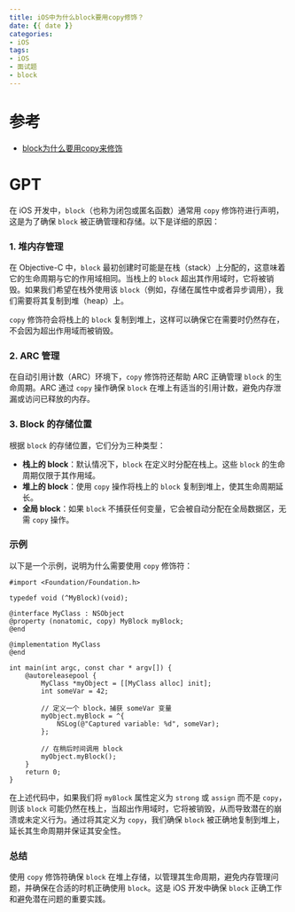 ```yaml
---
title: iOS中为什么block要用copy修饰？
date: {{ date }}
categories:
- iOS
tags:
- iOS
- 面试题
- block
---
```


# 参考

- [block为什么要用copy来修饰
](https://coderlawrence.github.io/2020/03/03/block%E4%B8%BA%E4%BB%80%E4%B9%88%E8%A6%81%E7%94%A8copy/)


# GPT

在 iOS 开发中，`block`（也称为闭包或匿名函数）通常用 `copy` 修饰符进行声明，这是为了确保 `block` 被正确管理和存储。以下是详细的原因：

### 1. **堆内存管理**

在 Objective-C 中，`block` 最初创建时可能是在栈（stack）上分配的，这意味着它的生命周期与它的作用域相同。当栈上的 `block` 超出其作用域时，它将被销毁。如果我们希望在栈外使用该 `block`（例如，存储在属性中或者异步调用），我们需要将其复制到堆（heap）上。

`copy` 修饰符会将栈上的 `block` 复制到堆上，这样可以确保它在需要时仍然存在，不会因为超出作用域而被销毁。

### 2. **ARC 管理**

在自动引用计数（ARC）环境下，`copy` 修饰符还帮助 ARC 正确管理 `block` 的生命周期。ARC 通过 `copy` 操作确保 `block` 在堆上有适当的引用计数，避免内存泄漏或访问已释放的内存。

### 3. **Block 的存储位置**

根据 `block` 的存储位置，它们分为三种类型：

- **栈上的 block**：默认情况下，`block` 在定义时分配在栈上。这些 `block` 的生命周期仅限于其作用域。
- **堆上的 block**：使用 `copy` 操作将栈上的 `block` 复制到堆上，使其生命周期延长。
- **全局 block**：如果 `block` 不捕获任何变量，它会被自动分配在全局数据区，无需 `copy` 操作。

### 示例

以下是一个示例，说明为什么需要使用 `copy` 修饰符：

```objc
#import <Foundation/Foundation.h>

typedef void (^MyBlock)(void);

@interface MyClass : NSObject
@property (nonatomic, copy) MyBlock myBlock;
@end

@implementation MyClass
@end

int main(int argc, const char * argv[]) {
    @autoreleasepool {
        MyClass *myObject = [[MyClass alloc] init];
        int someVar = 42;
        
        // 定义一个 block，捕获 someVar 变量
        myObject.myBlock = ^{
            NSLog(@"Captured variable: %d", someVar);
        };
        
        // 在稍后时间调用 block
        myObject.myBlock();
    }
    return 0;
}
```

在上述代码中，如果我们将 `myBlock` 属性定义为 `strong` 或 `assign` 而不是 `copy`，则该 `block` 可能仍然在栈上，当超出作用域时，它将被销毁，从而导致潜在的崩溃或未定义行为。通过将其定义为 `copy`，我们确保 `block` 被正确地复制到堆上，延长其生命周期并保证其安全性。

### 总结

使用 `copy` 修饰符确保 `block` 在堆上存储，以管理其生命周期，避免内存管理问题，并确保在合适的时机正确使用 `block`。这是 iOS 开发中确保 `block` 正确工作和避免潜在问题的重要实践。